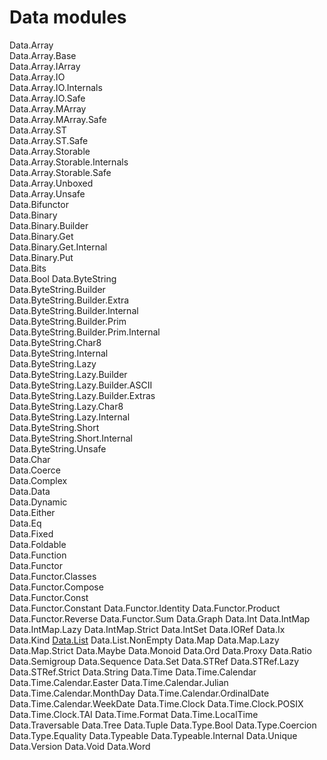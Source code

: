 # Data modules

Data.Array                             
  Data.Array.Base                        
  Data.Array.IArray                      
  Data.Array.IO                          
  Data.Array.IO.Internals                
  Data.Array.IO.Safe                     
  Data.Array.MArray                      
  Data.Array.MArray.Safe                 
  Data.Array.ST                          
  Data.Array.ST.Safe                     
  Data.Array.Storable                    
  Data.Array.Storable.Internals          
  Data.Array.Storable.Safe               
  Data.Array.Unboxed                     
  Data.Array.Unsafe                      
Data.Bifunctor                         
Data.Binary                            
  Data.Binary.Builder                    
  Data.Binary.Get                        
  Data.Binary.Get.Internal               
  Data.Binary.Put                        
Data.Bits                              
Data.Bool
Data.ByteString                        
  Data.ByteString.Builder                
  Data.ByteString.Builder.Extra          
  Data.ByteString.Builder.Internal       
  Data.ByteString.Builder.Prim           
  Data.ByteString.Builder.Prim.Internal  
  Data.ByteString.Char8                  
  Data.ByteString.Internal               
  Data.ByteString.Lazy                   
  Data.ByteString.Lazy.Builder           
  Data.ByteString.Lazy.Builder.ASCII     
  Data.ByteString.Lazy.Builder.Extras    
  Data.ByteString.Lazy.Char8             
  Data.ByteString.Lazy.Internal          
  Data.ByteString.Short                  
  Data.ByteString.Short.Internal         
  Data.ByteString.Unsafe                 
Data.Char                              
Data.Coerce                            
Data.Complex                           
Data.Data                              
Data.Dynamic                           
Data.Either                            
Data.Eq                                
Data.Fixed                             
Data.Foldable                          
Data.Function                          
Data.Functor                           
  Data.Functor.Classes                   
  Data.Functor.Compose                   
  Data.Functor.Const                     
  Data.Functor.Constant
  Data.Functor.Identity
  Data.Functor.Product
  Data.Functor.Reverse
  Data.Functor.Sum
Data.Graph
Data.Int
Data.IntMap
  Data.IntMap.Lazy
  Data.IntMap.Strict
Data.IntSet
Data.IORef
Data.Ix
Data.Kind
[Data.List](Data.List1.md)
  Data.List.NonEmpty
Data.Map
  Data.Map.Lazy
  Data.Map.Strict
Data.Maybe
Data.Monoid
Data.Ord
Data.Proxy
Data.Ratio
Data.Semigroup
Data.Sequence
Data.Set
Data.STRef
  Data.STRef.Lazy
  Data.STRef.Strict
Data.String
Data.Time
  Data.Time.Calendar
  Data.Time.Calendar.Easter
  Data.Time.Calendar.Julian
  Data.Time.Calendar.MonthDay
  Data.Time.Calendar.OrdinalDate
  Data.Time.Calendar.WeekDate
  Data.Time.Clock
  Data.Time.Clock.POSIX
  Data.Time.Clock.TAI
  Data.Time.Format
  Data.Time.LocalTime
Data.Traversable
Data.Tree
Data.Tuple
Data.Type.Bool
Data.Type.Coercion
Data.Type.Equality
Data.Typeable
Data.Typeable.Internal
Data.Unique
Data.Version
Data.Void
Data.Word
